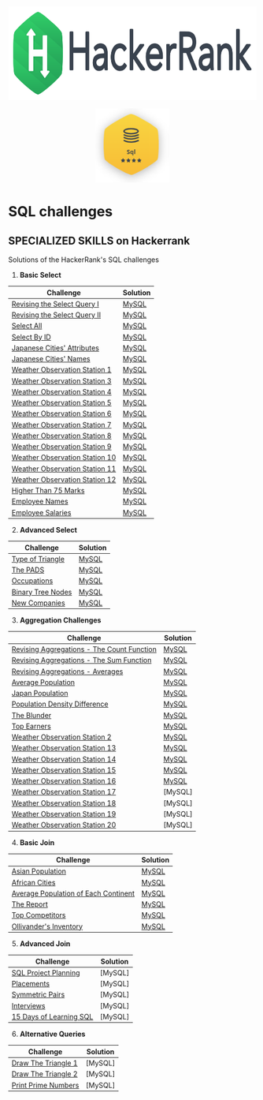 <p align="center">
  <img width="800" height="190" src="https://github.com/PryskaS/SQL-challenges/blob/master/Images/logo%20hackerrank.png">
</p>
<p align="center">
  <img width="150" height="150" src="https://github.com/PryskaS/SQL-challenges/blob/master/Images/sql-5-starts.PNG">
</p>

# SQL challenges 
## SPECIALIZED SKILLS on Hackerrank
Solutions of the HackerRank's SQL challenges

1. **Basic Select** 

Challenge | Solution
------------ | -------------
[Revising the Select Query I](https://www.hackerrank.com/challenges/revising-the-select-query/problem) | [MySQL](https://github.com/PryskaS/SQL-challenges/blob/master/1.%20Basic%20Select/Revising%20the%20Select%20Query%20I.sql)
[Revising the Select Query II](https://www.hackerrank.com/challenges/revising-the-select-query-2/problem) | [MySQL](https://github.com/PryskaS/SQL-challenges/blob/master/1.%20Basic%20Select/Revising%20the%20Select%20Query%20II.sql)
[Select All](https://www.hackerrank.com/challenges/select-all-sql/problem) | [MySQL](https://github.com/PryskaS/SQL-challenges/blob/master/1.%20Basic%20Select/Select%20All.sql)
[Select By ID](https://www.hackerrank.com/challenges/select-by-id/problem) | [MySQL](https://github.com/PryskaS/SQL-challenges/blob/master/1.%20Basic%20Select/Select%20By%20ID.sql)
[Japanese Cities' Attributes](https://www.hackerrank.com/challenges/japanese-cities-attributes/problem) | [MySQL](https://github.com/PryskaS/SQL-challenges/blob/master/1.%20Basic%20Select/Japanese%20Cities'%20Attributes.sql)
[Japanese Cities' Names](https://www.hackerrank.com/challenges/japanese-cities-name/problem) | [MySQL](https://github.com/PryskaS/SQL-challenges/blob/master/1.%20Basic%20Select/Japanese%20Cities'%20Names.sql)
[Weather Observation Station 1](https://www.hackerrank.com/challenges/weather-observation-station-1/problem) | [MySQL](https://github.com/PryskaS/SQL-challenges/blob/master/1.%20Basic%20Select/Weather%20Observation%20Station%201.sql)
[Weather Observation Station 3](https://www.hackerrank.com/challenges/weather-observation-station-3/problem) | [MySQL](https://github.com/PryskaS/SQL-challenges/blob/master/1.%20Basic%20Select/Weather%20Observation%20Station%203.sql)
[Weather Observation Station 4](https://www.hackerrank.com/challenges/weather-observation-station-4/problem) | [MySQL](https://github.com/PryskaS/SQL-challenges/blob/master/1.%20Basic%20Select/Weather%20Observation%20Station%204.sql)
[Weather Observation Station 5](https://www.hackerrank.com/challenges/weather-observation-station-5/problem) | [MySQL](https://github.com/PryskaS/SQL-challenges/blob/master/1.%20Basic%20Select/Weather%20Observation%20Station%205.sql)
[Weather Observation Station 6](https://www.hackerrank.com/challenges/weather-observation-station-6/problem) | [MySQL](https://github.com/PryskaS/SQL-challenges/blob/master/1.%20Basic%20Select/Weather%20Observation%20Station%206.sql)
[Weather Observation Station 7](https://www.hackerrank.com/challenges/weather-observation-station-7/problem) | [MySQL](https://github.com/PryskaS/SQL-challenges/blob/master/1.%20Basic%20Select/Weather%20Observation%20Station%207.sql)
[Weather Observation Station 8](https://www.hackerrank.com/challenges/weather-observation-station-8/problem) | [MySQL](https://github.com/PryskaS/SQL-challenges/blob/master/1.%20Basic%20Select/Weather%20Observation%20Station%208.sql)
[Weather Observation Station 9](https://www.hackerrank.com/challenges/weather-observation-station-9/problem) | [MySQL](https://github.com/PryskaS/SQL-challenges/blob/master/1.%20Basic%20Select/Weather%20Observation%20Station%209.sql)
[Weather Observation Station 10](https://www.hackerrank.com/challenges/weather-observation-station-10/problem) | [MySQL](https://github.com/PryskaS/SQL-challenges/blob/master/1.%20Basic%20Select/Weather%20Observation%20Station%2010.sql)
[Weather Observation Station 11](https://www.hackerrank.com/challenges/weather-observation-station-11/problem) | [MySQL](https://github.com/PryskaS/SQL-challenges/blob/master/1.%20Basic%20Select/Weather%20Observation%20Station%2011.sql)
[Weather Observation Station 12](https://www.hackerrank.com/challenges/weather-observation-station-12/problem) | [MySQL](https://github.com/PryskaS/SQL-challenges/blob/master/1.%20Basic%20Select/Weather%20Observation%20Station%2012.sql)
[Higher Than 75 Marks](https://www.hackerrank.com/challenges/more-than-75-marks/problem) | [MySQL](https://github.com/PryskaS/SQL-challenges/blob/master/1.%20Basic%20Select/Higher%20Than%2075%20Marks.sql)
[Employee Names](https://www.hackerrank.com/challenges/name-of-employees/problem) | [MySQL](https://github.com/PryskaS/SQL-challenges/blob/master/1.%20Basic%20Select/Employee%20Names.sql)
[Employee Salaries](https://www.hackerrank.com/challenges/salary-of-employees/problem) | [MySQL](https://github.com/PryskaS/SQL-challenges/blob/master/1.%20Basic%20Select/Employee%20Salaries.sql)
  
2. **Advanced Select**

Challenge | Solution
------------ | -------------
[Type of Triangle](https://www.hackerrank.com/challenges/what-type-of-triangle/problem) | [MySQL](https://github.com/PryskaS/SQL-challenges/blob/master/2.%20Advanced%20Select/Type%20of%20Triangle.sql)
[The PADS](https://www.hackerrank.com/challenges/the-pads/problem) | [MySQL](https://github.com/PryskaS/SQL-challenges/blob/master/2.%20Advanced%20Select/The%20PADS.sql)
[Occupations](https://www.hackerrank.com/challenges/occupations/problem) | [MySQL](https://github.com/PryskaS/SQL-challenges/blob/master/2.%20Advanced%20Select/Occupations.sql)
[Binary Tree Nodes](https://www.hackerrank.com/challenges/binary-search-tree-1/problem) | [MySQL](https://github.com/PryskaS/SQL-challenges/blob/master/2.%20Advanced%20Select/Binary%20Tree%20Nodes.sql)
[New Companies](https://www.hackerrank.com/challenges/the-company/problem) | [MySQL](https://github.com/PryskaS/SQL-challenges/blob/master/2.%20Advanced%20Select/New%20Companies.sql)
  
3. **Aggregation Challenges**

Challenge | Solution
------------ | -------------
[Revising Aggregations - The Count Function](https://www.hackerrank.com/challenges/revising-aggregations-the-count-function/problem) | [MySQL](https://github.com/PryskaS/SQL-challenges/blob/master/Aggregation%20Challenges/Revising%20Aggregations%20-%20The%20Count%20Function.sql)
[Revising Aggregations - The Sum Function](https://www.hackerrank.com/challenges/revising-aggregations-sum/problem) | [MySQL](https://github.com/PryskaS/SQL-challenges/blob/master/Aggregation%20Challenges/Revising%20Aggregations%20-%20The%20Sum%20Function.sql)
[Revising Aggregations - Averages](https://www.hackerrank.com/challenges/revising-aggregations-the-average-function/problem) | [MySQL](https://github.com/PryskaS/SQL-challenges/blob/master/Aggregation%20Challenges/Revising%20Aggregations%20-%20Averages.sql)
[Average Population](https://www.hackerrank.com/challenges/average-population/problem) | [MySQL](https://github.com/PryskaS/SQL-challenges/blob/master/Aggregation%20Challenges/Average%20Population.sql)
[Japan Population](https://www.hackerrank.com/challenges/japan-population/problem) | [MySQL](https://github.com/PryskaS/SQL-challenges/blob/master/Aggregation%20Challenges/Japan%20Population.sql)
[Population Density Difference](https://www.hackerrank.com/challenges/population-density-difference/problem) | [MySQL](https://github.com/PryskaS/SQL-challenges/blob/master/Aggregation%20Challenges/Population%20Density%20Difference.sql)
[The Blunder](https://www.hackerrank.com/challenges/the-blunder/problem) | [MySQL](https://github.com/PryskaS/SQL-challenges/blob/master/Aggregation%20Challenges/The%20Blunder.sql)
[Top Earners](https://www.hackerrank.com/challenges/earnings-of-employees/problem) | [MySQL](https://github.com/PryskaS/SQL-challenges/blob/master/Aggregation%20Challenges/Top%20Earners.sql)
[Weather Observation Station 2](https://www.hackerrank.com/challenges/weather-observation-station-2/problem) | [MySQL](https://github.com/PryskaS/SQL-challenges/blob/master/Aggregation%20Challenges/Weather%20Observation%20Station%202.sql)
[Weather Observation Station 13](https://www.hackerrank.com/challenges/weather-observation-station-13/problem) | [MySQL](https://github.com/PryskaS/SQL-challenges/blob/master/Aggregation%20Challenges/Weather%20Observation%20Station%2013.sql)
[Weather Observation Station 14](https://www.hackerrank.com/challenges/weather-observation-station-14/problem) | [MySQL](https://github.com/PryskaS/SQL-challenges/blob/master/Aggregation%20Challenges/Weather%20Observation%20Station%2014.sql)
[Weather Observation Station 15](https://www.hackerrank.com/challenges/weather-observation-station-15/problem) | [MySQL](https://github.com/PryskaS/SQL-challenges/blob/master/Aggregation%20Challenges/Weather%20Observation%20Station%2015.sql)
[Weather Observation Station 16](https://www.hackerrank.com/challenges/weather-observation-station-16/problem) | [MySQL](https://github.com/PryskaS/SQL-challenges/blob/master/Aggregation%20Challenges/Weather%20Observation%20Station%2016.sql)
[Weather Observation Station 17](https://www.hackerrank.com/challenges/weather-observation-station-17/problem) | [MySQL]
[Weather Observation Station 18](https://www.hackerrank.com/challenges/weather-observation-station-18/problem) | [MySQL]
[Weather Observation Station 19](https://www.hackerrank.com/challenges/weather-observation-station-19/problem) | [MySQL]
[Weather Observation Station 20](https://www.hackerrank.com/challenges/weather-observation-station-20/problem) | [MySQL]
  
4. **Basic Join**

Challenge | Solution
------------ | -------------
[Asian Population](https://www.hackerrank.com/challenges/asian-population/problem) | [MySQL](https://github.com/PryskaS/SQL-challenges/blob/master/Basic%20Join/Asian%20Population.sql)
[African Cities](https://www.hackerrank.com/challenges/african-cities/problem) | [MySQL](https://github.com/PryskaS/SQL-challenges/blob/master/Basic%20Join/African%20Cities.sql)
[Average Population of Each Continent](https://www.hackerrank.com/challenges/average-population-of-each-continent/problem) | [MySQL](https://github.com/PryskaS/SQL-challenges/blob/master/Basic%20Join/Average%20Population%20of%20Each%20Continent.sql)
[The Report](https://www.hackerrank.com/challenges/the-report/submissions/code/94188063) | [MySQL](https://github.com/PryskaS/SQL-challenges/blob/master/Basic%20Join/The%20Report.sql)
[Top Competitors](https://www.hackerrank.com/challenges/full-score/problem) | [MySQL](https://github.com/PryskaS/SQL-challenges/blob/master/Basic%20Join/Top%20Competitors.sql)
[Ollivander's Inventory](https://www.hackerrank.com/challenges/harry-potter-and-wands/problem) | [MySQL](https://github.com/PryskaS/SQL-challenges/blob/master/Basic%20Join/Ollivander's%20Inventory.sql)
  
5. **Advanced Join**

Challenge | Solution
------------ | -------------
[SQL Project Planning](https://www.hackerrank.com/challenges/sql-projects) | [MySQL]
[Placements](https://www.hackerrank.com/challenges/placements) | [MySQL]
[Symmetric Pairs](https://www.hackerrank.com/challenges/symmetric-pairs) | [MySQL]
[Interviews](https://www.hackerrank.com/challenges/interviews) | [MySQL]
[15 Days of Learning SQL](https://www.hackerrank.com/challenges/15-days-of-learning-sql) | [MySQL]
  
6. **Alternative Queries**

Challenge | Solution
------------ | -------------
[Draw The Triangle 1](https://www.hackerrank.com/challenges/draw-the-triangle-1) | [MySQL]
[Draw The Triangle 2](https://www.hackerrank.com/challenges/draw-the-triangle-2) | [MySQL]
[Print Prime Numbers](https://www.hackerrank.com/challenges/print-prime-numbers) | [MySQL]
